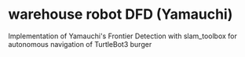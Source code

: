 # warehouse robot DFD (Yamauchi)

Implementation of Yamauchi's Frontier Detection with slam_toolbox for autonomous navigation of TurtleBot3 burger
